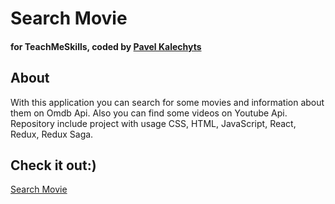 # Search Movie
#### for TeachMeSkills, coded by [Pavel Kalechyts](https://github.com/pavelkolechit)



## About 

With this application you can search for some movies and information about them on Omdb Api.
Also you can find some videos on Youtube Api.
Repository include project with usage CSS, HTML, JavaScript, React, Redux, Redux Saga.


## Check it out:)

[Search Movie](https://admiring-neumann-e90897.netlify.app/)